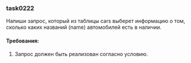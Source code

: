 
### task0222

Напиши запрос, который из таблицы cars выберет информацию о том, сколько каких названий (name) автомобилей есть в наличии.


#### Требования:
1.	Запрос должен быть реализован согласно условию.

